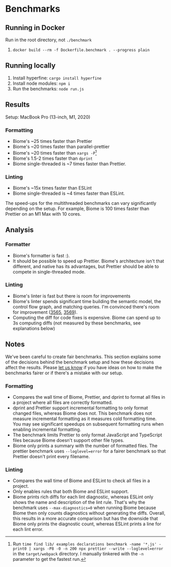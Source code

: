 # Benchmarks
## Running in Docker

Run in the root directory, not `./benchmark`

1. `docker build --rm -f Dockerfile.benchmark . --progress plain`

## Running locally
1. Install hyperfine: `cargo install hyperfine`
2. Install node modules: `npm i`
3. Run the benchmarks: `node run.js`

## Results
Setup: MacBook Pro (13-inch, M1, 2020)

### Formatting
* Biome's ~25 times faster than Prettier
* Biome's ~20 times faster than parallel-prettier
* Biome's ~20 times faster than `xargs -P`[^1]
* Biome's 1.5-2 times faster than `dprint`
* Biome single-threaded is ~7 times faster than Prettier.


[^1]: Run `time find lib/ examples declarations benchmark -name '*.js' -print0 | xargs -P8 -0 -n 200 npx prettier --write --loglevel=error` in the `target/webpack` directory. I manually tinkered with the `-n` parameter to get the fastest run.

### Linting
* Biome's ~15x times faster than ESLint
* Biome single-threaded is ~4 times faster than ESLint.

The speed-ups for the multithreaded benchmarks can vary significantly depending on the setup. For example, Biome is 100 times faster than Prettier on an M1 Max with 10 cores.

## Analysis
### Formatter
* Biome's formatter is fast :).
* It should be possible to speed up Prettier. Biome's architecture isn't that different, and native has its advantages, but Prettier should be able to compete in single-threaded mode.

### Linting
* Biome's linter is fast but there is room for improvements
* Biome's linter spends significant time building the semantic model, the control flow graph, and matching queries. I'm convinced there's room for improvement ([3565](https://github.com/rome/tools/pull/3565), [3569](https://github.com/rome/tools/pull/3569)).
* Computing the diff for code fixes is expensive. Biome can spend up to 3s computing diffs (not measured by these benchmarks, see explanations below)

## Notes

We've been careful to create fair benchmarks. This section explains some of the decisions behind the benchmark setup and how these decisions affect the results. Please [let us know](https://github.com/rome/tools/issues) if you have ideas on how to make the benchmarks fairer or if there's a mistake with our setup.

### Formatting
* Compares the wall time of Biome, Prettier, and dprint to format all files in a project where all files are correctly formatted.
* dprint and Prettier support incremental formatting to only format changed files, whereas Biome does not. This benchmark does not measure incremental formatting as it measures cold formatting time. You may see significant speedups on subsequent formatting runs when enabling incremental formatting.
* The benchmark limits Prettier to only format JavaScript and TypeScript files because Biome doesn't support other file types.
* Biome only prints a summary with the number of formatted files. The prettier benchmark uses `--loglevel=error` for a fairer benchmark so that Prettier doesn't print every filename.

### Linting
* Compares the wall time of Biome and ESLint to check all files in a project.
* Only enables rules that both Biome and ESLint support.
* Biome prints rich diffs for each lint diagnostic, whereas ESLint only shows the name and description of the lint rule. That's why the benchmark uses `--max-diagnostics=0` when running Biome because Biome then only counts diagnostics without generating the diffs. Overall, this results in a more accurate comparison but has the downside that Biome only prints the diagnostic count, whereas ESLint prints a line for each lint error.

